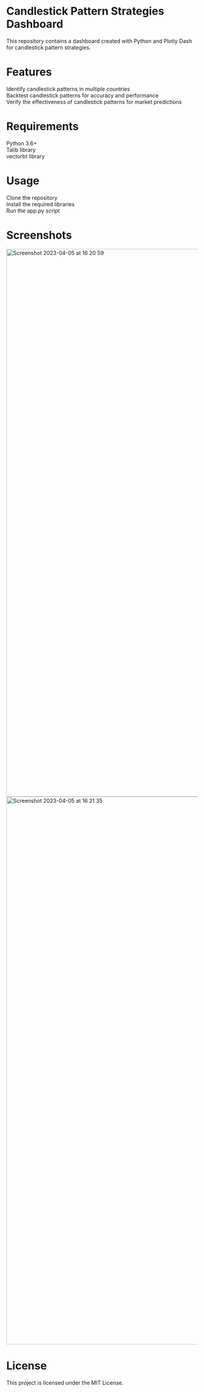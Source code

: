 # Candlestick Pattern Strategies Dashboard

This repository contains a dashboard created with Python and Plotly Dash for candlestick pattern strategies.

# Features
Identify candlestick patterns in multiple countries<br>
Backtest candlestick patterns for accuracy and performance<br>
Verify the effectiveness of candlestick patterns for market predictions

# Requirements
Python 3.6+<br>
Talib library<br>
vectorbt library<br>

# Usage
Clone the repository<br>
Install the required libraries<br>
Run the app.py script<br>

# Screenshots
<img width="1440" alt="Screenshot 2023-04-05 at 16 20 59" src="https://user-images.githubusercontent.com/85077997/230202150-1d75dc72-3d2f-4338-825d-6c49a8b838ab.png">
<img width="1440" alt="Screenshot 2023-04-05 at 16 21 35" src="https://user-images.githubusercontent.com/85077997/230202199-99813294-d68e-46b7-a72f-b7c66d9130fb.png">

# License
This project is licensed under the MIT License.<br>
